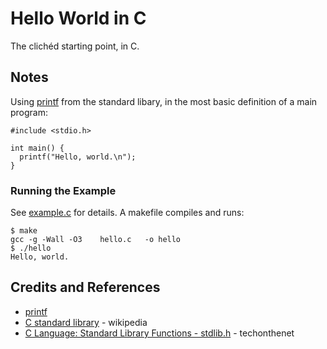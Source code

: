 # Hello World in C

The clichéd starting point, in C.

## Notes

Using [printf](https://www.tutorialspoint.com/c_standard_library/c_function_printf.htm)
from the standard libary, in the most basic definition of a main program:

```
#include <stdio.h>

int main() {
  printf("Hello, world.\n");
}
```

### Running the Example

See [example.c](./example.c) for details. A makefile compiles and runs:

```
$ make
gcc -g -Wall -O3    hello.c   -o hello
$ ./hello
Hello, world.
```

## Credits and References

* [printf](https://www.tutorialspoint.com/c_standard_library/c_function_printf.htm)
* [C standard library](https://en.wikipedia.org/wiki/C_standard_library) - wikipedia
* [C Language: Standard Library Functions - stdlib.h](https://www.techonthenet.com/c_language/standard_library_functions/stdlib_h/) - techonthenet
